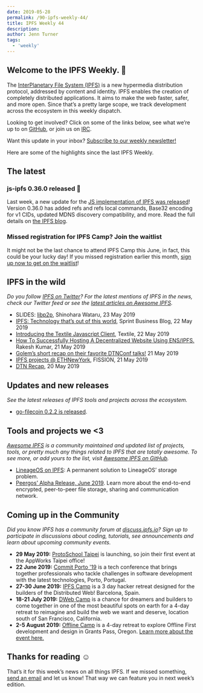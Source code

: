 ```yaml
---
date: 2019-05-28
permalink: /90-ipfs-weekly-44/
title: IPFS Weekly 44
description:
author: Jenn Turner
tags:
  - 'weekly'
---
```


## Welcome to the IPFS Weekly. 👋

The [InterPlanetary File System (IPFS)](https://ipfs.io/) is a new hypermedia distribution protocol, addressed by content and identity. IPFS enables the creation of completely distributed applications. It aims to make the web faster, safer, and more open. Since that’s a pretty large scope, we track development across the ecosystem in this weekly dispatch.

Looking to get involved? Click on some of the links below, see what we’re up to on [GitHub](https://github.com/ipfs), or join us on [IRC](https://riot.im/app/#/room/#ipfs:matrix.org).

Want this update in your inbox? [Subscribe to our weekly newsletter!](http://eepurl.com/gL2Pi5)

Here are some of the highlights since the last IPFS Weekly.

## The latest

### js-ipfs 0.36.0 released 🎉

Last week, a new update for the [JS implementation of IPFS was released](https://ipfs.io/blog/89-js-ipfs-0-36/)! Version 0.36.0 has added refs and refs local commands, Base32 encoding for v1 CIDs, updated MDNS discovery compatibility, and more. Read the full details on [the IPFS blog](https://ipfs.io/blog/89-js-ipfs-0-36/).

### Missed registration for IPFS Camp? Join the waitlist

It might not be the last chance to attend IPFS Camp this June, in fact, this could be your lucky day! If you missed registration earlier this month, [sign up now to get on the waitlist](https://camp.ipfs.io/)!

## IPFS in the wild

_Do you follow [IPFS on Twitter](https://twitter.com/IPFSbot)? For the latest mentions of IPFS in the news, check our Twitter feed or see the [latest articles on Awesome IPFS](https://awesome.ipfs.io/articles/)._

- SLIDES: [libp2p](https://speakerdeck.com/wshino/libp2p), Shinohara Wataru, 23 May 2019
- [IPFS: Technology that’s out of this world](https://business.sprint.com/blog/ipfs-technology/?ECID=MA:SM:05222019:TW:BLG:ENT:NAT:Organic), Sprint Business Blog, 22 May 2019
- [Introducing the Textile Javascript Client](https://medium.com/textileio/introducing-the-textile-javascript-client-873c1a31d939), Textile, 22 May 2019
- [How To Successfully Hosting A Decentralized Website Using ENS/IPFS.](https://medium.com/@rakeshkumar_64243/how-to-successfully-hosting-a-decentralized-website-using-ens-ipfs-b8f1830a5c49) Rakesh Kumar, 21 May 2019
- [Golem’s short recap on their favorite DTNConf talks!](https://twitter.com/golemproject/status/1130791087851868161) 21 May 2019
- [IPFS projects @ ETHNewYork](https://blog.fission.codes/fission-ethnewyork/), FISSION, 21 May 2019
- [DTN Recap](https://hx.ht/#post-04-dtn-recap), 20 May 2019

## Updates and new releases

_See the latest releases of IPFS tools and projects across the ecosystem._

- [go-filecoin 0.2.2 is released](https://filecoin.io/blog/go-filecoin-0.2.2-release/).

## Tools and projects we <3

_[Awesome IPFS](https://awesome.ipfs.io/) is a community maintained and updated list of projects, tools, or pretty much any things related to IPFS that are totally awesome. To see more, or add yours to the list, visit [Awesome IPFS on GitHub](https://github.com/ipfs/awesome-ipfs)._

- [LineageOS on IPFS](https://lineageos-on-ipfs.com/): A permanent solution to LineageOS’ storage problem.
- [Peergos’ Alpha Release, June 2019](https://peergos.org/blog#alpha_release_june_2019_). Learn more about the end-to-end encrypted, peer-to-peer file storage, sharing and communication network.

## Coming up in the Community

_Did you know IPFS has a community forum at [discuss.ipfs.io](https://discuss.ipfs.io/)? Sign up to participate in discussions about coding, tutorials, see announcements and learn about upcoming community events._

- **29 May 2019:** [ProtoSchool Taipei](https://www.meetup.com/IPFS-Taiwan/events/261636809/) is launching, so join their first event at the AppWorks Taipei office!
- **22 June 2019:** [Commit Porto '19](https://commitporto.com/) is a tech conference that brings together professionals who tackle challenges in software development with the latest technologies, Porto, Portugal.
- **27-30 June 2019:** [IPFS Camp](https://camp.ipfs.io/) is a 3 day hacker retreat designed for the builders of the Distributed Web! Barcelona, Spain.
- **18-21 July 2019:** [DWeb Camp](https://dwebcamp.org/) is a chance for dreamers and builders to come together in one of the most beautiful spots on earth for a 4-day retreat to reimagine and build the web we want and deserve, location south of San Francisco, California.
- **2-5 August 2019:** [Offline Camp](http://offlinefirst.org/camp/) is a 4-day retreat to explore Offline First development and design in Grants Pass, Oregon. [Learn more about the event here.](https://medium.com/offline-camp/announcing-offline-camp-v5-eb9111fdcc94)

## Thanks for reading ☺️

That’s it for this week’s news on all things IPFS. If we missed something, [send an email](mailto:newsletter@ipfs.io) and let us know! That way we can feature you in next week’s edition.
